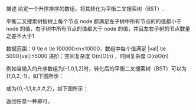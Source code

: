 描述
给定一个升序排序的数组，将其转化为平衡二叉搜索树（BST）.

平衡二叉搜索树指树上每个节点 node 都满足左子树中所有节点的的值都小于 node 的值，右子树中所有节点的值都大于 node 的值，并且左右子树的节点数量之差不大于1

数据范围：0 \le n \le 100000≤n≤10000，数组中每个值满足 |val| \le 5000∣val∣≤5000
进阶：空间复杂度 O(n)O(n) ，时间复杂度 O(n)O(n)

例如当输入的升序数组为[-1,0,1,2]时，转化后的平衡二叉搜索树（BST）可以为{1,0,2,-1}，如下图所示：

或为{0,-1,1,#,#,#,2}，如下图所示：

返回任意一种即可。